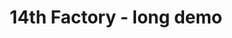 ---
layout: default
category: bts
tags: ["openframeworks","music"]
video: "https://player.vimeo.com/video/173924090?badge=0&amp;autopause=0&amp;player_id=0&amp;app_id=72231"
title: "14th Factory - long demo"
thumbnail: "https://i.vimeocdn.com/video/580519107_295x166.jpg?r=pad"
---
